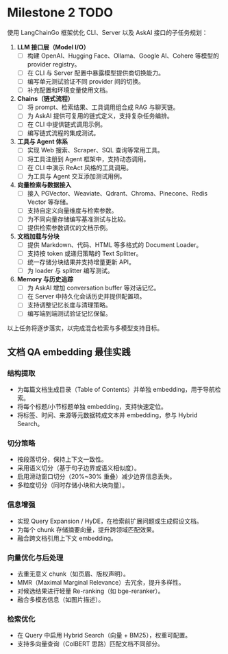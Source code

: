 # Milestone 2 TODO

使用 LangChainGo 框架优化 CLI、Server 以及 AskAI 接口的子任务规划：

1. **LLM 接口层（Model I/O）**
   - [ ] 构建 OpenAI、Hugging Face、Ollama、Google AI、Cohere 等模型的 provider registry。
   - [ ] 在 CLI 与 Server 配置中暴露模型提供商切换能力。
   - [ ] 编写单元测试验证不同 provider 间的切换。
   - [ ] 补充配置和环境变量使用文档。
2. **Chains（链式流程）**
   - [ ] 将 prompt、检索结果、工具调用组合成 RAG 与聊天链。
   - [ ] 为 AskAI 提供可复用的链式定义，支持复杂任务编排。
   - [ ] 在 CLI 中提供链式调用示例。
   - [ ] 编写链式流程的集成测试。
3. **工具与 Agent 体系**
   - [ ] 实现 Web 搜索、Scraper、SQL 查询等常用工具。
   - [ ] 将工具注册到 Agent 框架中，支持动态调用。
   - [ ] 在 CLI 中演示 ReAct 风格的工具调用。
   - [ ] 为工具与 Agent 交互添加测试用例。
4. **向量检索与数据接入**
   - [ ] 接入 PGVector、Weaviate、Qdrant、Chroma、Pinecone、Redis Vector 等存储。
   - [ ] 支持自定义向量维度与检索参数。
   - [ ] 为不同向量存储编写基准测试与比较。
   - [ ] 提供检索参数调优的文档示例。
5. **文档加载与分块**
   - [ ] 提供 Markdown、代码、HTML 等多格式的 Document Loader。
   - [ ] 支持按 token 或递归策略的 Text Splitter。
   - [ ] 统一存储分块结果并支持增量更新 API。
   - [ ] 为 loader 与 splitter 编写测试。
6. **Memory 与历史追踪**
   - [ ] 为 AskAI 增加 conversation buffer 等对话记忆。
   - [ ] 在 Server 中持久化会话历史并提供配置项。
   - [ ] 支持调整记忆长度与清理策略。
   - [ ] 编写端到端测试验证记忆保留。

以上任务将逐步落实，以完成混合检索与多模型支持目标。

## 文档 QA embedding 最佳实践

### 结构提取
- 为每篇文档生成目录（Table of Contents）并单独 embedding，用于导航检索。
- 将每个标题/小节标题单独 embedding，支持快速定位。
- 将标签、时间、来源等元数据转成文本并 embedding，参与 Hybrid Search。

### 切分策略
- 按段落切分，保持上下文一致性。
- 采用语义切分（基于句子边界或语义相似度）。
- 启用滑动窗口切分（20%~30% 重叠）减少边界信息丢失。
- 多粒度切分（同时存储小块和大块向量）。

### 信息增强
- 实现 Query Expansion / HyDE，在检索前扩展问题或生成假设文档。
- 为每个 chunk 存储摘要向量，提升跨领域匹配效果。
- 融合跨文档引用上下文 embedding。

### 向量优化与后处理
- 去重无意义 chunk（如页眉、版权声明）。
- MMR（Maximal Marginal Relevance）去冗余，提升多样性。
- 对候选结果进行轻量 Re-ranking（如 bge-reranker）。
- 融合多模态信息（如图片描述）。

### 检索优化
- 在 Query 中启用 Hybrid Search（向量 + BM25），权重可配置。
- 支持多向量查询（ColBERT 思路）匹配文档不同部分。
